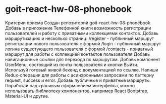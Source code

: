 # goit-react-hw-08-phonebook
Критерии приема
Создан репозиторий goit-react-hw-08-phonebook.
Добавь в приложение Телефонной книги возможность регистрации пользователей и работу с приватными коллекциями контактов.
Добавь маршрутизацию и несколько страниц:
/register - публичный маршрут регистрации нового пользователя с формой
/login - публичный маршрут логина сущестующего пользователя с формой
/contacts - приватный маршрут для работы с коллекцией контактов пользователя
Добавь навигационные ссылки для перехода по маршрутам.
Добавь компонент UserMenu, состоящий из почты пользователя и кнопки Выйти.
Используй готовый живой бекенд с документацией по ссылке.
Напиши Redux-операции для работы с асинхронными запросами по паттерну request, success и error.
Добавь публичные и приватные маршруты.
Поработай над красивым оформлением интерфейса, можно использовать библиотеку компонентов, например React Bootstrap, Material-UI и другие.
